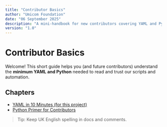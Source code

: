 ```yaml
---
title: "Contributor Basics"
author: "Umicom Foundation"
date: "06 September 2025"
description: "A mini‑handbook for new contributors covering YAML and Python essentials used in this repository."
version: "1.0"
---
```


# Contributor Basics

Welcome! This short guide helps you (and future contributors) understand the **minimum YAML and Python** needed to read and trust our scripts and automation.

## Chapters

- [YAML in 10 Minutes (for this project)](yaml-for-contributors.md)
- [Python Primer for Contributors](python-primer-for-contributors.md)

> Tip: Keep UK English spelling in docs and comments.
